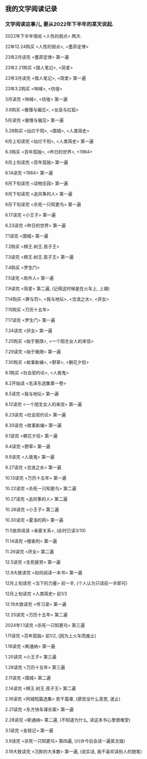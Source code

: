 ## 我的文学阅读记录

### 文学阅读这事儿, 要从2022年下半年的某天说起.

2022年下半年借阅 <人性的弱点> 两次.

22年12.24购买 <人性的弱点>, <墨菲定律>

23年2月读完 <墨菲定律> 第一遍

23年2.21购买 <猎人笔记>, <简爱>

23年3月读完 <猎人笔记>, <简爱> 第一遍

23年3.2购买 <呐喊>, <彷徨>

3月读完 <呐喊>, <彷徨> 第一遍

3.6购买 <傲慢与偏见>, <女巫与红狐>

5月读完 <傲慢与偏见> 第一遍

5.28购买 <灿烂千阳>, <围城>, <人类简史>

6月上旬读完 <灿烂千阳>, <人类简史> 第一遍

6.3购买 <百年孤独>, <昨日的世界>, <1984>

6月上旬读完 <百年孤独> 第一遍

6.14读完 <1984> 第一遍

6月下旬读完 <动物庄园> 第一遍

6月下旬读完 <追风筝的人> 第一遍

6月下旬读完 <杀死一只知更鸟> 第一遍

6.17读完 <小王子> 第一遍

6.23读完 <昨日的世界> 第一遍

7.1读完 <围城> 第一遍

7.2购买 <棋王.树王.孩子王> 

7.3读完 <棋王.树王.孩子王> 第一遍

7.4购买 <罗生门>

7.5读完 <局外人> 第一遍

7.9读完 <简爱> 第二遍, (记得这时候是在火车上, 上铺)

7.14购买 <罪与罚>, <我与地坛>, <沧浪之水>, <厌女>

7.15购买 <万历十五年>

7.17读完 <罗生门> 第一遍

7.24读完 <厌女> 第一遍

7.25购买 <始于极限>, <一个陌生女人的来信>

7.29读完 <始于极限> 第一遍

7.30购买 <故事新编>, <野草>, <朝花夕拾>

8.1购买 <社会契约论>, <人兽鬼>

8.2开始读 <毛泽东选集第一卷>

8.5读完 <我与地坛> 第一遍

8.12读完 <一个陌生女人的来信> 第一遍

8.23读完 <社会契约论> 第一遍

8.30读完 <故事新编> 第一遍

9.1读完 <朝花夕拾> 第一遍

9.4读完 <野草> 第一遍

9.9读完 <人兽鬼> 第一遍

9.27读完 <沧浪之水> 第一遍

10.13读完 <万历十五年> 第一遍

10.22读完 <杀死一只知更鸟> 第二遍

10.27读完 <追风筝的人> 第二遍

10.28读完 <小王子> 第二遍

10.30读完 <夏洛的网> 第一遍

11.5放弃阅读 <亲密关系>, (此时已读3/10)

11.14读完 <檀香刑> 第一遍

11.26读完 <厌女> 第二遍

12.5读完 <生死疲劳> 第一遍

12.8大致读完 <如何阅读一本书> 第一遍

12月上旬读完 <当下的力量> 前一半, (个人认为只读前一半即可)

12月上旬读完 <人类简史> 前1/3

12.19大致读完 <传习录> 第一遍

12.25读完 <万历十五年> 第二遍

2024年1.1读完 <杀死一只知更鸟> 第三遍

1.11读完 <百年孤独> 前1/2, (因为上火车而废止)

1.18读完 <斯通纳> 第一遍

1.20读完 <小王子> 第三遍

1.28读完 <万历十五年> 第三遍

2.11读完 <围城> 第二遍

2.14读完 <棋王.树王.孩子王> 第二遍

2.16读完 <阿城短篇选集> 若干篇章, (感觉没什么意思, 遂止)

2.21读完 <东方快车谋杀案> 第一遍

2.28读完 <斯通纳> 第二遍, (不知道为什么, 读这本书心里很难受)

3.1读完 <金锁记> 第一遍

3.9读完 <杀死一只知更鸟> 第四遍, (兴许今后会读一遍英文版)

3.19大致读完 <沉默的大多数> 第一遍, (说实话, 我不喜欢读别人的随笔)

